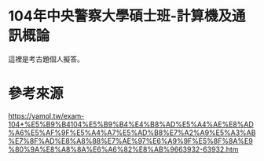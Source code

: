 # 104年中央警察大學碩士班-計算機及通訊概論
這裡是考古題個人擬答。

# 參考來源
https://yamol.tw/exam-104+%E5%B9%B4104%E5%B9%B4%E4%B8%AD%E5%A4%AE%E8%AD%A6%E5%AF%9F%E5%A4%A7%E5%AD%B8%E7%A2%A9%E5%A3%AB%E7%8F%AD%E8%A8%88%E7%AE%97%E6%A9%9F%E5%8F%8A%E9%80%9A%E8%A8%8A%E6%A6%82%E8%AB%9663932-63932.htm
